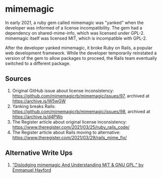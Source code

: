 # mimemagic

In early 2021, a ruby gem called mimemagic was "yanked" when the developer was informed of a license incompatibility. The gem had a dependency on shared-mime-info, which was licensed under GPL-2. mimemagic itself was licensed MIT, which is incompatible with GPL-2.

After the developer yanked mimemagic, it broke Ruby on Rails, a popular web development framework. While the developer temporarily reinstated a version of the gem to allow packages to proceed, the Rails team eventually switched to a different package.

## Sources

1. Original GitHub issue about license inconsistency: https://github.com/mimemagicrb/mimemagic/issues/97, archived at https://archive.is/W5wGW
2. Yanking breaks Rails: https://github.com/mimemagicrb/mimemagic/issues/98, archived at https://archive.is/d4PWo
3. The Register article about original license inconsistency: https://www.theregister.com/2021/03/25/ruby_rails_code/
4. The Register article about Rails moving to alternative: https://www.theregister.com/2021/03/29/rails_mime_fix/

## Alternative Write Ups

1. ["Dislodging mimemagic And Understanding MIT & GNU GPL." by Emmanuel Hayford](https://emmanuelhayford.com/dislodging-mimemagic-and-understanding-mit-gnu-gpl/)
